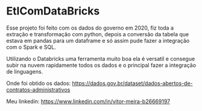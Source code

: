 # EtlComDataBricks

 Esse projeto foi feito com os dados do governo em 2020,
 fiz toda a extração e transformação com python, depois 
 a conversão da tabela que estava em pandas para um dataframe e só assim pude fazer a integração com o Spark e SQL.
 
 Utilizando o Databricks uma ferramenta muito boa ela é versatil e consegue subir na nuvem rapidamente todos os dados e o principal fazer a integração de linguagens.

 
 Onde foi obtido os dados: https://dados.gov.br/dataset/dados-abertos-de-contratos-administrativos

 Meu linkedin: https://www.linkedin.com/in/vitor-meira-b26669197